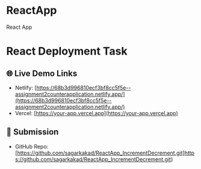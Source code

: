 # ReactApp
React App 
# React Deployment Task

## 🌐 Live Demo Links
- Netlify: [https://68b3d996810ecf3bf8cc5f5e--assignment2counterapplication.netlify.app/](https://68b3d996810ecf3bf8cc5f5e--assignment2counterapplication.netlify.app/)
- Vercel: [https://your-app.vercel.app](https://your-app.vercel.app)

## 📂 Submission
- GitHub Repo: [https://github.com/sagarkakad/ReactApp_IncrementDecrement.git]https://github.com/sagarkakad/ReactApp_IncrementDecrement.git)